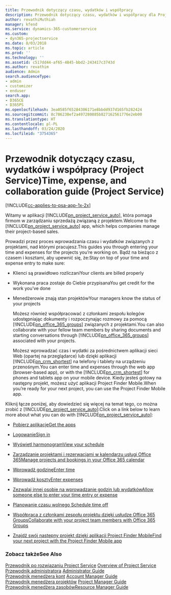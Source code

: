 ```yaml
---
title: Przewodnik dotyczący czasu, wydatków i współpracy
description: Przewodnik dotyczący czasu, wydatków i współpracy dla Project Service
author: revathiMuthiah
manager: kfend
ms.service: dynamics-365-customerservice
ms.custom:
- dyn365-projectservice
ms.date: 8/03/2018
ms.topic: article
ms.prod: ''
ms.technology: ''
ms.assetid: c517dd44-af65-4845-bbd2-243417c3743d
ms.author: revathim
audience: Admin
search.audienceType:
- admin
- customizer
- enduser
search.app:
- D365CE
- D365PS
ms.openlocfilehash: 3ea0585f65284306171e8bbdd937d165fb282424
ms.sourcegitcommit: 8c786230ef2a497280885b827162561776e2eb00
ms.translationtype: HT
ms.contentlocale: pl-PL
ms.lasthandoff: 03/24/2020
ms.locfileid: "3754365"
---
```

# <a name="time-expense-and-collaboration-guide-project-service"></a><span data-ttu-id="21fe3-103">Przewodnik dotyczący czasu, wydatków i współpracy (Project Service)</span><span class="sxs-lookup"><span data-stu-id="21fe3-103">Time, expense, and collaboration guide (Project Service)</span></span>

[!INCLUDE[cc-applies-to-psa-app-1x-2x](../includes/cc-applies-to-psa-app-1x-2x.md)]

<span data-ttu-id="21fe3-104">Witamy w aplikacji [!INCLUDE[pn_project_service_auto](../includes/pn-project-service-auto.md)], która pomaga firmom w zarządzaniu sprzedażą związaną z projektem.</span><span class="sxs-lookup"><span data-stu-id="21fe3-104">Welcome to the [!INCLUDE[pn_project_service_auto](../includes/pn-project-service-auto.md)] app, which helps companies manage their project-based sales.</span></span> 
  
 <span data-ttu-id="21fe3-105">Prowadzi przez proces wprowadzania czasu i wydatków związanych z projektami, nad którymi pracujesz.</span><span class="sxs-lookup"><span data-stu-id="21fe3-105">This guides you through entering your time and expenses for the projects you’re working on.</span></span> <span data-ttu-id="21fe3-106">Bądź na bieżąco z czasem i kosztami, aby upewnić się, że:</span><span class="sxs-lookup"><span data-stu-id="21fe3-106">Stay on top of your time and expense entry to make sure:</span></span>  
  
- <span data-ttu-id="21fe3-107">Klienci są prawidłowo rozliczani</span><span class="sxs-lookup"><span data-stu-id="21fe3-107">Your clients are billed properly</span></span>  
  
- <span data-ttu-id="21fe3-108">Wykonana praca zostaje do Ciebie przypisana</span><span class="sxs-lookup"><span data-stu-id="21fe3-108">You get credit for the work you’ve done</span></span>  
  
- <span data-ttu-id="21fe3-109">Menedżerowie znają stan projektów</span><span class="sxs-lookup"><span data-stu-id="21fe3-109">Your managers know the status of your projects</span></span>  
  
  <span data-ttu-id="21fe3-110">Możesz również współpracować z członkami zespołu kolegów udostępniając dokumenty i rozpoczynając rozmowy za pomocą [!INCLUDE[pn_office_365_groups](../includes/pn-office-365-groups.md)] związanych z projektami.</span><span class="sxs-lookup"><span data-stu-id="21fe3-110">You can also collaborate with your fellow team members by sharing documents and starting conversations through [!INCLUDE[pn_office_365_groups](../includes/pn-office-365-groups.md)] associated with your projects.</span></span>  
  
  <span data-ttu-id="21fe3-111">Możesz wprowadzać czas i wydatki za pośrednictwem aplikacji sieci Web (opartej na przeglądarce) lub dzięki aplikacji [!INCLUDE[pn_crm_shortest](../includes/pn-crm-shortest.md)] na telefony i tablety na urządzeniu przenośnym.</span><span class="sxs-lookup"><span data-stu-id="21fe3-111">You can enter time and expenses through the web app (browser-based app), or with the [!INCLUDE[pn_crm_shortest](../includes/pn-crm-shortest.md)] for phones and tablets app on your mobile device.</span></span> <span data-ttu-id="21fe3-112">Kiedy jesteś gotowy na następny projekt, możesz użyć aplikacji Project Finder Mobile.</span><span class="sxs-lookup"><span data-stu-id="21fe3-112">When you’re ready for your next project, you can use the Project Finder Mobile app.</span></span>  
  
<span data-ttu-id="21fe3-113">Kliknij łącze poniżej, aby dowiedzieć się więcej na temat tego, co można zrobić z [!INCLUDE[pn_project_service_auto](../includes/pn-project-service-auto.md)]:</span><span class="sxs-lookup"><span data-stu-id="21fe3-113">Click on a link below to learn more about what you can do with [!INCLUDE[pn_project_service_auto](../includes/pn-project-service-auto.md)]:</span></span>  
  
-   [<span data-ttu-id="21fe3-114">Pobierz aplikacje</span><span class="sxs-lookup"><span data-stu-id="21fe3-114">Get the apps</span></span>](../project-service/get-apps.md)  
  
-   [<span data-ttu-id="21fe3-115">Logowanie</span><span class="sxs-lookup"><span data-stu-id="21fe3-115">Sign in</span></span>](../project-service/sign-in.md)  
  
-   [<span data-ttu-id="21fe3-116">Wyświetl harmonogram</span><span class="sxs-lookup"><span data-stu-id="21fe3-116">View your schedule</span></span>](../project-service/view-schedule.md)  
  
-   [<span data-ttu-id="21fe3-117">Zarządzanie projektami i rezerwacjami w kalendarzu usługi Office 365</span><span class="sxs-lookup"><span data-stu-id="21fe3-117">Manage projects and bookings in your Office 365 calendar</span></span>](../project-service/manage-project-bookings-office-365-calendar.md)  
  
-   [<span data-ttu-id="21fe3-118">Wprowadź godzinę</span><span class="sxs-lookup"><span data-stu-id="21fe3-118">Enter time</span></span>](../project-service/enter-time.md)  
  
-   [<span data-ttu-id="21fe3-119">Wprowadź koszty</span><span class="sxs-lookup"><span data-stu-id="21fe3-119">Enter expenses</span></span>](../project-service/enter-expenses.md)  
  
-   [<span data-ttu-id="21fe3-120">Zezwalaj innej osobie na wprowadzanie godzin lub wydatków</span><span class="sxs-lookup"><span data-stu-id="21fe3-120">Allow someone else to enter your time entry or expense</span></span>](../project-service/allow-someone-else-enter-time-entry-expense.md)  
  
-   [<span data-ttu-id="21fe3-121">Planowanie czasu wolnego </span><span class="sxs-lookup"><span data-stu-id="21fe3-121">Schedule time off</span></span>](../project-service/schedule-time-off.md)  
  
-   [<span data-ttu-id="21fe3-122">Współpraca z członkami zespołu projektu dzięki usłudze Office 365 Groups</span><span class="sxs-lookup"><span data-stu-id="21fe3-122">Collaborate with your project team members with Office 365 Groups</span></span>](../project-service/collaborate-project-team-members-office-365-groups.md)  
  
-   [<span data-ttu-id="21fe3-123">Znajdź swój następny projekt dzięki aplikacji Project Finder Mobile</span><span class="sxs-lookup"><span data-stu-id="21fe3-123">Find your next project with the Project Finder Mobile app</span></span>](../project-service/find-next-project-finder-mobile-app.md)  
  
### <a name="see-also"></a><span data-ttu-id="21fe3-124">Zobacz także</span><span class="sxs-lookup"><span data-stu-id="21fe3-124">See Also</span></span>  
 <span data-ttu-id="21fe3-125">[Przewodnik po rozwiązaniu Project Service](../project-service/overview.md) </span><span class="sxs-lookup"><span data-stu-id="21fe3-125">[Overview of Project Service](../project-service/overview.md) </span></span>  
 <span data-ttu-id="21fe3-126">[Przewodnik administratora](../project-service/admin-guide.md) </span><span class="sxs-lookup"><span data-stu-id="21fe3-126">[Administrator Guide](../project-service/admin-guide.md) </span></span>  
 <span data-ttu-id="21fe3-127">[Przewodnik menedżera kont](../project-service/account-manager-guide.md) </span><span class="sxs-lookup"><span data-stu-id="21fe3-127">[Account Manager Guide](../project-service/account-manager-guide.md) </span></span>  
 <span data-ttu-id="21fe3-128">[Przewodnik menedżera projektów](../project-service/project-manager-guide.md) </span><span class="sxs-lookup"><span data-stu-id="21fe3-128">[Project Manager Guide](../project-service/project-manager-guide.md) </span></span>  
 [<span data-ttu-id="21fe3-129">Przewodnik menedżera zasobów</span><span class="sxs-lookup"><span data-stu-id="21fe3-129">Resource Manager Guide</span></span>](../project-service/resource-manager-guide.md)   
